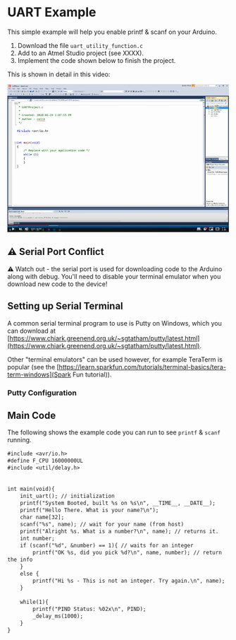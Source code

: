 # UART Example

This simple example will help you enable printf & scanf on your Arduino.

1. Download the file ```uart_utility_function.c```
2. Add to an Atmel Studio project (see XXXX).
3. Implement the code shown below to finish the project.

This is shown in detail in this video:

[![](youtube-uart.png)](https://youtu.be/8H5kkrIjTnM)

## ⚠ Serial Port Conflict

⚠ Watch out - the serial port is used for downloading code to the Arduino along with debug. You'll need to disable your terminal emulator when you download new code to the device!

## Setting up Serial Terminal

A common serial terminal program to use is Putty on Windows, which you can download at [https://www.chiark.greenend.org.uk/~sgtatham/putty/latest.html](https://www.chiark.greenend.org.uk/~sgtatham/putty/latest.html).

Other "terminal emulators" can be used however, for example TeraTerm is popular (see the [https://learn.sparkfun.com/tutorials/terminal-basics/tera-term-windows](Spark Fun tutorial)).

### Putty Configuration



## Main Code

The following shows the example code you can run to see ```printf``` & ```scanf``` running.

	#include <avr/io.h>
	#define F_CPU 16000000UL
	#include <util/delay.h>


	int main(void){
		init_uart(); // initialization
		printf("System Booted, built %s on %s\n", __TIME__, __DATE__);
		printf("Hello There. What is your name?\n");
		char name[32];
		scanf("%s", name); // wait for your name (from host)
		printf("Alright %s. What is a number?\n", name); // returns it.
		int number;
		if (scanf("%d", &number) == 1){ // waits for an integer
			printf("OK %s, did you pick %d?\n", name, number); // return the info
		}
		else {
			printf("Hi %s - This is not an integer. Try again.\n", name);
		}
		
		while(1){
			printf("PIND Status: %02x\n", PIND);
			_delay_ms(1000);
		}
	}